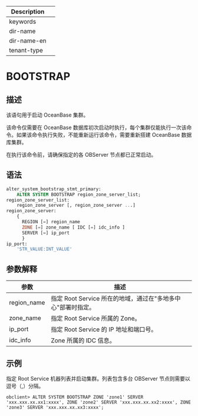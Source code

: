 | Description   |                 |
|---------------|-----------------|
| keywords      |                 |
| dir-name      |                 |
| dir-name-en   |                 |
| tenant-type   |                 |

# BOOTSTRAP

## 描述

该语句用于启动 OceanBase 集群。

该命令仅需要在 OceanBase 数据库初次启动时执行，每个集群仅能执行一次该命令。如果该命令执行失败，不能重新运行该命令，需要重新搭建 OceanBase 数据库集群。

在执行该命令前，请确保指定的各 OBServer 节点都已正常启动。

## 语法

```sql
alter_system_bootstrap_stmt_primary:
    ALTER SYSTEM BOOTSTRAP region_zone_server_list;
region_zone_server_list:
    region_zone_server [, region_zone_server ...]
region_zone_server:
    {
      REGION [=] region_name
      ZONE [=] zone_name [ IDC [=] idc_info ]
      SERVER [=] ip_port
      }
ip_port:
    'STR_VALUE:INT_VALUE'
```

## 参数解释

|          **参数**         |                **描述**               |
|--------------------------|---------------------------------------|
| region_name              | 指定 Root Service 所在的地域，通过在"多地多中心"部署时指定。 |
| zone_name                | 指定 Root Service 所属的 Zone。              |
| ip_port                  | 指定 Root Service 的 IP 地址和端口号。               |
| idc_info                 | Zone 所属的 IDC 信息。 |

## 示例

指定 Root Service 机器列表并启动集群。列表包含多台 OBServer 节点则需要以逗号（,）分隔。

```shell
obclient> ALTER SYSTEM BOOTSTRAP ZONE 'zone1' SERVER 'xxx.xxx.xx.xx1:xxxx', ZONE 'zone2' SERVER 'xxx.xxx.xx.xx2:xxxx', ZONE 'zone3' SERVER 'xxx.xxx.xx.xx3:xxxx';
```
